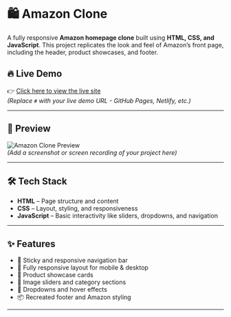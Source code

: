 # 🛍️ Amazon Clone

A fully responsive **Amazon homepage clone** built using **HTML, CSS, and JavaScript**. This project replicates the look and feel of Amazon’s front page, including the header, product showcases, and footer.

## 🔥 Live Demo

👉 [Click here to view the live site](#)  
*(Replace `#` with your live demo URL - GitHub Pages, Netlify, etc.)*

---

## 📸 Preview

![Amazon Clone Preview](preview.png)  
*(Add a screenshot or screen recording of your project here)*

---

## 🛠️ Tech Stack

- **HTML** – Page structure and content
- **CSS** – Layout, styling, and responsiveness
- **JavaScript** – Basic interactivity like sliders, dropdowns, and navigation

---

## ✨ Features

- 🧭 Sticky and responsive navigation bar  
- 📱 Fully responsive layout for mobile & desktop  
- 🛒 Product showcase cards  
- 🎯 Image sliders and category sections  
- 🧩 Dropdowns and hover effects  
- 📦 Recreated footer and Amazon styling

---